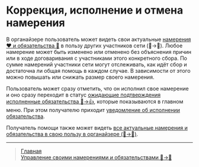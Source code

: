 # Коррекция, исполнение и отмена намерения

В органайзере пользователь может видеть свои актуальные [намерения ❤️ и обязательства 🤝](../glossary/glossary.md) в пользу других участников сети (👤->👥).
Любое намерение может быть изменено или отменено без объяснения причин или в ходе договаривания с участниками этого конкретного сбора. По сумме намерений участники сети могут отслеживать, как идёт сбор и достаточна ли общая помощь в каждом случае. В зависимости от этого можно повышать или снижать размер своего намерения.

Пользователь может сразу отметить, что он исполнил свое намерение и оно сразу переходит в статус [ожидающие подтверждения исполненные обязательства 🤝->👍](../actions/confirmation_of_transfer.md), которые показываются в главном меню. При этом получателю приходит [уведомление об исполнении обязательства](../notifications/money_transferred.md).

Получатель помощи также может видеть [все актуальные намерения и обязательства в свою пользу в органайзере (👥->👤)](../actions/show_int_obl_for_me.md).

---
> [Главная](../index.md)   
> [Управление своими намерениями и обязательствами 👤->👥](../actions/show_int_obl.md)
